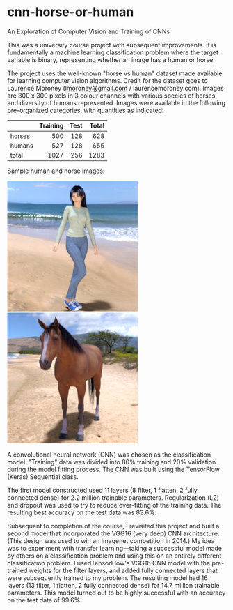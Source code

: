 # cnn-horse-or-human
An Exploration of Computer Vision and Training of CNNs

This was a university course project with subsequent improvements. It is fundamentally
a machine learning classification problem where the target variable is binary, representing whether an image 
has a human or horse.

The project uses the well-known "horse vs human" dataset made available for 
learning computer vision algorithms. Credit for the dataset goes to Laurence Moroney (lmoroney@gmail.com / 
laurencemoroney.com). Images are 300 x 300 pixels in 3 colour channels with various species of 
horses and diversity of humans represented. Images were available in the following pre-organized categories, with 
quantities as indicated:

|         | Training | Test | Total |
| :------ | --------:| ----------:| -----:|
| horses  | 500      | 128        | 628   |
| humans  | 527      | 128        | 655   |
| total   | 1027     | 256        | 1283  |

Sample human and horse images:

![human](./figures/human01-15.png) ![horse](./figures/horse02-0.png)

A convolutional neural network (CNN) was chosen as the classification model. "Training" data was divided into 
80% training and 20% validation during the model fitting process. The CNN was built using the 
TensorFlow (Keras) Sequential class.

The first model constructed used 11 layers (8 filter, 1 flatten, 2 fully connected dense) for 2.2 million trainable 
parameters. Regularization (L2) and dropout was used to try to reduce over-fitting of the training data. The resulting 
best accuracy on the test data was 83.6%.

Subsequent to completion of the course, I revisited this project and built a second model that incorporated the
VGG16 (very deep) CNN architecture. (This design was used to win an Imagenet competition in 2014.) My idea was to
experiment with transfer learning—taking a successful model made by others on a classification problem and using
this on an entirely different classification problem. I usedTensorFlow's VGG16 CNN model with the pre-trained
weights for the filter layers, and added fully connected layers that were subsequently trained to my problem.
The resulting model had 16 layers (13 filter, 1 flatten, 2 fully connected dense) for 14.7 million trainable
parameters. This model turned out to be highly successful with an accuracy on the test data of 99.6%.
